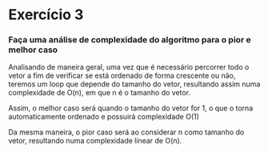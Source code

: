 # Exercício 3

### Faça uma análise de complexidade do algoritmo para o pior e melhor caso

Analisando de maneira geral, uma vez que é necessário percorrer todo o vetor a fim de verificar se está ordenado de forma crescente ou não, teremos um loop que depende do tamanho do vetor, resultando assim numa complexidade de O(n), em que n é o tamanho do vetor.

Assim, o melhor caso será quando o tamanho do vetor for 1, o que o torna automaticamente ordenado e possuirá complexidade O(1)

Da mesma maneira, o pior caso será ao considerar n como tamanho do vetor, resultando numa complexidade linear de O(n).